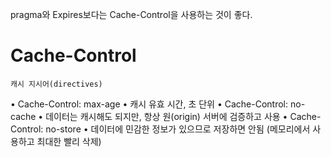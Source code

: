 pragma와 Expires보다는 Cache-Control을 사용하는 것이 좋다.
# Cache-Control
	캐시 지시어(directives)
• Cache-Control: max-age
	• 캐시 유효 시간, 초 단위
• Cache-Control: no-cache
	• 데이터는 캐시해도 되지만, 항상 원(origin) 서버에 검증하고 사용
• Cache-Control: no-store
	• 데이터에 민감한 정보가 있으므로 저장하면 안됨 (메모리에서 사용하고 최대한 빨리 삭제)
